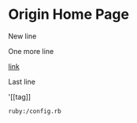 # Origin Home Page

New line

One more line

[link](link.md)

Last line

'[[tag]]

```ruby:/config.rb```
